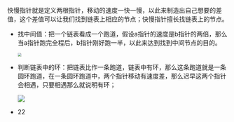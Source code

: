 快慢指针就是定义两根指针，移动的速度一快一慢，以此来制造出自己想要的差值，这个差值可以让我们找到链表上相应的节点；快慢指针擅长找链表上的节点。



* 找中间值：把一个链表看成一个跑道，假设a指针的速度是b指针的两倍，那么当a指针跑完全程后，b指针刚好跑一半，以此来达到找到中间节点的目的。

  

  <img src="D:\笔记\数据结构\asset\找中间值.webp" style="zoom:50%;" />

  

* 判断链表中的环：把链表比作一条跑道，链表中有环，那么这条跑道就是一条圆环跑道，在一条圆环跑道中，两个指针移动有速度差，那么迟早这两个指针会相遇，只要相遇那么就说明有环；

  ![](D:\笔记\数据结构\asset\链表有环.webp)

* 22